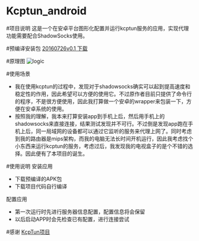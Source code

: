 # Kcptun_android
#项目说明
这是一个在安卓平台图形化配置并运行kcptun服务的应用，实现代理功能需要配合ShadowSocks使用。

#预编译安装包
[20160726v0.1 下载](https://github.com/shutup/Kcptun_android/releases/tag/v0.1)

#原理图
![logic](https://github.com/shutup/Kcptun_android/blob/master/logic.png "logic")

#使用场景
* 我在使用kcptun的过程中，发现对于shadowsocks确实可以起到提高速度和稳定性的作用，因此希望可以方便的使用它。不过原作者目前只提供了命令行的程序，不是很方便使用，因此我打算做一个安卓的wrapper来包装一下，方便在安卓系统的使用。
* 按照我的理解，我本来打算安装app到手机上后，然后用手机上的shadowsocks来直接连接，结果测试发现并不可行。不过倒是发现app跑在手机上后，同一局域网的设备都可以通过它监听的服务来代理上网了。同时考虑到我的路由器是mips架构，而我的电脑无法长时间开机运行，因此我考虑找个小东西来运行kcptun的服务，考虑过后，我发现我的电视盒子的是个不错的选择。因此便有了本项目的诞生。

#使用说明
安装应用

* 下载预编译的APK包
* 下载项目代码自行编译

配置应用

* 第一次运行时先进行服务器信息配置，配置信息将会保留
* 以后启动APP时会先检查已有配置，进行连接尝试

#感谢
[KcpTun项目](https://github.com/xtaci/kcptun)

